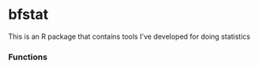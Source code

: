 # bfstat

This is an R package that contains tools I've developed for  doing statistics

### Functions

